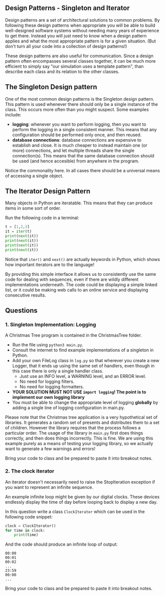 ## Design Patterns - Singleton and Iterator

Design patterns are a set of architectural solutions to common problems.
By following these design patterns when appropriate you will be able to build
well-designed software systems without needing many years of experience to
get there.  Instead you will just need to know when a design pattern applies
and what the most appropriate pattern is for a given situation.  (But don't
turn all your code into a collection of design patterns!)

These design patterns are also useful for communication. Since a design pattern
often encompasses several classes together, it can be much more efficient to
simply say "our simulation uses a template pattern", than describe each class
and its relation to the other classes.

## The Singleton Design pattern
One of the most common design patterns is the Singleton design pattern.  This
pattern is used whenever there should only be a single instance of the class.
This occurs more often than you might suspect. Some examples include:

 - **logging**: whenever you want to perform logging, then you want to perform
 the logging in a single consistent manner.  This means that any configuration
 should be performed only once, and then reused.
 - **database connections**: database connections are expensive to establish
 and close.  It is much cheaper to instead maintain one (or more) connections,
 and let multiple threads share the single connection(s).  This means that
 the same database connection should be used (and hence accesible) from
 anywhere in the program.

Notice the commonality here.  In all cases there should be a universal means of
accessing a single object.

## The Iterator Design Pattern

Many objects in Python are iteratable.  This means that they can produce items
in some sort of order.

Run the following code in a terminal:
```python
t = [1,2,3]
it = iter(t)
print(next(it))
print(next(it))
print(next(it))
print(next(it))
```
Notice that `iter()` and `next()` are actually keywords in Python, which shows
how important iterators are to the language!

By providing this simple interface it allows us to consistently use the same
code for dealing with sequences, even if there are wildly different
implementations underneath.  The code could be displaying a simple linked list,
or it could be making web calls to an online service and displaying consecutive
results.

## Questions

### 1. Singleton Implementation: Logging

A Christmas Tree program is contained in the ChristmasTree folder.

 - Run the file using `python3 main.py`.
 - Consult the internet to find example implementations of a singleton in Python.
 - Add your own FileLog class in `log.py` so that wherever you create a new 
   Logger, that it ends up using the same set of handlers, even though in
   this case there is only a single handler class.
    - Just use an INFO level, a WARNING level, and an ERROR level.
    - No need for logging filters.
    - No need for logging formatters.
 - **YOUR SOLUTION MUST NOT USE `import logging`! The point is to implement our own**
   **logging library**
 - You must be able to change the appropriate level of logging **globally** by 
   adding a single line of logging configuration in main.py. 

Please note that the Christmas tree application is a very hypothetical set of 
libraries. It generates a random set of presents and distributes them to a 
set of children. However the library requires that the process follows a particular 
order. The usage of the library in `main.py` first does things correctly, and then
does things incorrectly. This is fine. We are using this example purely as a means
of testing your logging library, so we actually want to generate a few warnings and
errors!

Bring your code to class and be prepared to paste it into breakout notes.

### 2. The clock iterator

An iterator doesn't necessarily need to raise the StopIteration exception if
you want to represent an infinite sequence.

An example infinite loop might be given by our digital clocks.  These devices
endlessly display the time of day before looping back to display a new day.

In this question write a class `ClockIterator` which can be used in the
following code snippet:

```python
clock = ClockIterator()
for time in clock:
    print(time)
```

And the code should produce an infinite loop of output:

```
00:00
00:01
00:02
...
23:59
00:00
...
```

Bring your code to class and be prepared to paste it into breakout notes.
